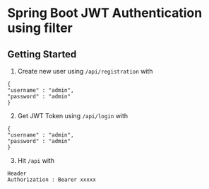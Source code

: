
  
# Spring Boot JWT Authentication using filter

 ## Getting Started

 1. Create new user using `/api/registration` with
 ```
 {
"username" : "admin",
"password" : "admin"
}
```

2. Get JWT Token using `/api/login` with
 ```
 {
"username" : "admin",
"password" : "admin"
}
```

3.  Hit `/api` with
```
Header
Authorization : Bearer xxxxx
```
